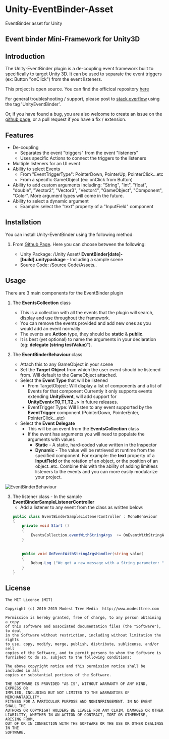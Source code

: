 # Unity-EventBinder-Asset
EventBinder asset for Unity

## Event binder Mini-Framework for Unity3D

## <a id="introduction"></a>Introduction

The Unity-EventBinder plugin is a de-coupling event framework built to specifically to target Unity 3D. It can be used to separate the event triggers (ex: Button "onClick") from the event listeners.

This project is open source. You can find the officical repository [here](https://github.com/GeorgeDascalu/Unity-EventBinder-Asset)

For general troubleshooting / support, please post to [stack overflow](https://stackoverflow.com/questions/ask) using the tag 'UnityEventBinder'.

Or, if you have found a bug, you are also welcome to create an issue on the [github page](https://github.com/GeorgeDascalu/Unity-EventBinder-Asset), or a pull request if you have a fix / extension.


## <a id="features"></a>Features

* De-coupling
	* Separates the event "triggers" from the event "listeners"
	* Uses specific Actions to connect the triggers to the listeners
* Multiple listeners for an UI event
* Ability to select Events
	* From "EventTriggerType": PointerDown, PointerUp, PointerClick...etc
	* From a specific GameObject (ex: onClick from Button)
* Ability to add custom arguments including: "String", "int", "float", "double", "Vector2", "Vector3", "Vector4", "GameObject", "Component", "Color". More argument types will come in the future.
* Ability to select a dynamic argument
	* Example: select the "text" property of a "InputField" component


## <a id="installation"></a>Installation

You can install Unity-EventBinder using the following method:

1. From [Github Page](https://github.com/GeorgeDascalu/Unity-EventBinder-Asset). Here you can choose between the following:

    * Unity Package: /Unity Asset/ **EventBinder[date]-[build].unitypackage** - Including a sample scene
    * Source Code: /Source Code/Assets..


## <a id="usage"></a>Usage

There are 3 main components for the EventBinder plugin

1. The **EventsCollection** class
	* This is a collection with all the events that the plugin will search, display and use throughout the framework.
	* You can remove the events provided and add new ones as you would add an event normally
	* The events are **Action** type, they should be **static** & **public**.
	* It is best (yet optional) to name the arguments in your declaration (eg: **delegate (string testValue)**").

2. The **EventBinderBehaviour** class
	* Attach this to any GameObject in your scene 
	* Set the **Target Object** from which the user event should be listened from. Will default to the GameObject attached.
	* Select the **Event Type** that will be listened
		* From TargetObject: Will display a list of components and a list of Events for that component
		Currently it only supports events extending **UnityEvent**, will add support for **UnityEvent<T0,T1,T2..>** in future releases.
		* EventTrigger Type: Will listen to any event supported by the **EventTrigger** component (PointerDown, PointerEnter, PointerClick...etc) 
	* Select the **Event Delegate**
		* This will be an event from the **EventsCollection** class
		* If the event has arguments you will need to populate the arguments with values
			* **Static** - A static, hard-coded value written in the Inspector
			* **Dynamic** - The value will be retrieved at runtime from the specified component. For example: the **text** property of a **InputField**  or the rotation of an object, or the position of an object..etc. 
			Combine this with the ability of adding limitless listeners to the events and you can more easily modularize your project.


![EventBinderBehaviour](https://imgur.com/a/Y5b7x)

3. The listener class - In the sample **EventBinderSampleListenerController**
	* Add a listener to any event from the class as written below:
	```csharp
	public class EventBinderSampleListenerController : MonoBehaviour
	{
	    private void Start ()
	    {
		    EventsCollection.eventWithStringArgs  += OnEventWithStringArgsHandler;
		}
	    

	    public void OnEventWithStringArgsHandler(string value)
	    {
	        Debug.Log ("We got a new message with a String parameter: " + value);
	    }	
	}
	```



## <a id="license"></a>License

    The MIT License (MIT)

    Copyright (c) 2010-2015 Modest Tree Media  http://www.modesttree.com

    Permission is hereby granted, free of charge, to any person obtaining a copy
    of this software and associated documentation files (the "Software"), to deal
    in the Software without restriction, including without limitation the rights
    to use, copy, modify, merge, publish, distribute, sublicense, and/or sell
    copies of the Software, and to permit persons to whom the Software is
    furnished to do so, subject to the following conditions:

    The above copyright notice and this permission notice shall be included in all
    copies or substantial portions of the Software.

    THE SOFTWARE IS PROVIDED "AS IS", WITHOUT WARRANTY OF ANY KIND, EXPRESS OR
    IMPLIED, INCLUDING BUT NOT LIMITED TO THE WARRANTIES OF MERCHANTABILITY,
    FITNESS FOR A PARTICULAR PURPOSE AND NONINFRINGEMENT. IN NO EVENT SHALL THE
    AUTHORS OR COPYRIGHT HOLDERS BE LIABLE FOR ANY CLAIM, DAMAGES OR OTHER
    LIABILITY, WHETHER IN AN ACTION OF CONTRACT, TORT OR OTHERWISE, ARISING FROM,
    OUT OF OR IN CONNECTION WITH THE SOFTWARE OR THE USE OR OTHER DEALINGS IN THE
    SOFTWARE.
